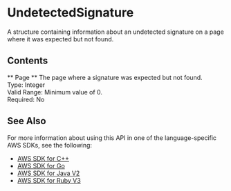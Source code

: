 # UndetectedSignature<a name="API_UndetectedSignature"></a>

A structure containing information about an undetected signature on a page where it was expected but not found\.

## Contents<a name="API_UndetectedSignature_Contents"></a>

 ** Page **   <a name="Textract-Type-UndetectedSignature-Page"></a>
The page where a signature was expected but not found\.  
Type: Integer  
Valid Range: Minimum value of 0\.  
Required: No

## See Also<a name="API_UndetectedSignature_SeeAlso"></a>

For more information about using this API in one of the language\-specific AWS SDKs, see the following:
+  [AWS SDK for C\+\+](https://docs.aws.amazon.com/goto/SdkForCpp/textract-2018-06-27/UndetectedSignature) 
+  [AWS SDK for Go](https://docs.aws.amazon.com/goto/SdkForGoV1/textract-2018-06-27/UndetectedSignature) 
+  [AWS SDK for Java V2](https://docs.aws.amazon.com/goto/SdkForJavaV2/textract-2018-06-27/UndetectedSignature) 
+  [AWS SDK for Ruby V3](https://docs.aws.amazon.com/goto/SdkForRubyV3/textract-2018-06-27/UndetectedSignature) 